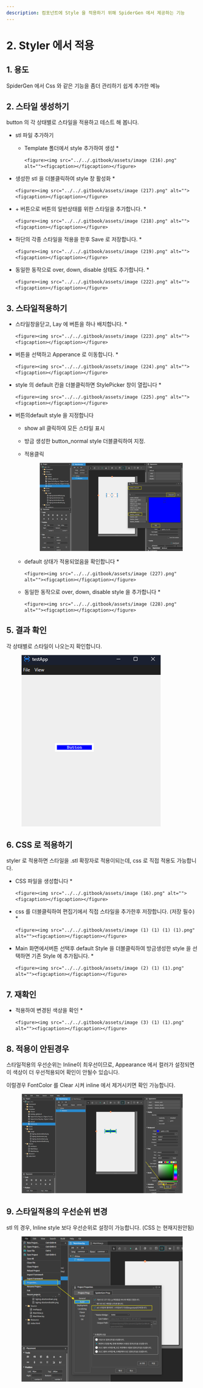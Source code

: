 ```yaml
---
description: 컴포넌트에 Style 을 적용하기 위해 SpiderGen 에서 제공하는 기능
---
```


# 2. Styler 에서 적용

## 1. 용도&#x20;

SpiderGen 에서 Css 와 같은 기능을 좀더 관리하기 쉽게 추가한 메뉴



## 2. 스타일 생성하기

&#x20;button 의 각 상태별로 스타일을 적용하고 테스트 해 봅니다.

* stl 파일 추가하기
  * Template 폴더에서 style 추가하여 생성
    *

        <figure><img src="../../.gitbook/assets/image (216).png" alt=""><figcaption></figcaption></figure>


* 생성한 stl 을 더블클릭하여 style 창 활성화
  *

      <figure><img src="../../.gitbook/assets/image (217).png" alt=""><figcaption></figcaption></figure>


* \+ 버튼으로 버튼의  일반상태를  위한 스타일을 추가합니다.
  *

      <figure><img src="../../.gitbook/assets/image (218).png" alt=""><figcaption></figcaption></figure>


* 하단의 각종 스타일을 적용을 한후 Save 로 저장합니다.
  *

      <figure><img src="../../.gitbook/assets/image (219).png" alt=""><figcaption></figcaption></figure>


* 동일한 동작으로 over, down, disable 상태도 추가합니다.
  *

      <figure><img src="../../.gitbook/assets/image (222).png" alt=""><figcaption></figcaption></figure>



## 3. 스타일적용하기

* 스타일창을닫고, Lay 에 버튼을 하나 배치합니다.
  *

      <figure><img src="../../.gitbook/assets/image (223).png" alt=""><figcaption></figcaption></figure>


* 버튼을 선택하고 Apperance 로 이동합니다.
  *

      <figure><img src="../../.gitbook/assets/image (224).png" alt=""><figcaption></figcaption></figure>


* style 의 default 칸을 더블클릭하면 StylePicker 창이 열립니다
  *

      <figure><img src="../../.gitbook/assets/image (225).png" alt=""><figcaption></figcaption></figure>



*   버튼의default style 을 지정합니다

    * show all 클릭하여 모든 스타일 표시
    * 방금 생성한 button\_normal style 더블클릭하여 지정.
    *   적용클릭

        <figure><img src="../../.gitbook/assets/image (226).png" alt=""><figcaption></figcaption></figure>


    * default 상태가 적용되었음을 확인합니다
      *

          <figure><img src="../../.gitbook/assets/image (227).png" alt=""><figcaption></figcaption></figure>


    * 동일한 동작으로 over, down, disable style 을 추가합니다
      *

          <figure><img src="../../.gitbook/assets/image (228).png" alt=""><figcaption></figcaption></figure>





## 5. 결과 확인

각 상태별로 스타일이 나오는지 확인합니다.

<figure><img src="../../.gitbook/assets/image (6) (1) (1).png" alt=""><figcaption></figcaption></figure>

## 6. CSS 로 적용하기

styler 로 적용하면 스타일을 .stl 확장자로 적용이되는데, css 로 직접 적용도 가능합니다.

* CSS 파일을 생성합니다
  *

      <figure><img src="../../.gitbook/assets/image (16).png" alt=""><figcaption></figcaption></figure>


* css 를 더블클릭하여 편집기에서 직접 스타일을 추가한후 저장합니다. (저장 필수)
  *

      <figure><img src="../../.gitbook/assets/image (1) (1) (1) (1).png" alt=""><figcaption></figcaption></figure>


* Main 화면에서버튼 선택후 default Style 을 더블클릭하여 방금생성한 style 을 선택하면 기존 Style 에 추가됩니다.
  *

      <figure><img src="../../.gitbook/assets/image (2) (1) (1).png" alt=""><figcaption></figcaption></figure>



## 7. 재확인

* 적용하여 변경된 색상을 확인
  *

      <figure><img src="../../.gitbook/assets/image (3) (1) (1).png" alt=""><figcaption></figcaption></figure>



## 8. 적용이 안된경우

스타일적용의 우선순위는 Inline이 최우선이므로,  Appearance 에서 컬러가 설정되면 이 색상이 더 우선적용되어 확인이 안될수 있습니다.

이럴경우 FontColor 를 Clear 시켜 inline 에서 제거시키면 확인 가능합니다.

<figure><img src="../../.gitbook/assets/image (4) (1) (1).png" alt=""><figcaption></figcaption></figure>



## 9. 스타일적용의 우선순위 변경

stl 의 경우, Inline style 보다 우선순위로 설정이 가능합니다. (CSS  는  현재지원안됨)

<figure><img src="../../.gitbook/assets/image (5) (1) (1).png" alt=""><figcaption></figcaption></figure>







